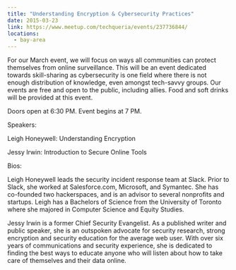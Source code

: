```yaml
---
title: "Understanding Encryption & Cybersecurity Practices"
date: 2015-03-23
link: https://www.meetup.com/techqueria/events/237736844/
locations:
  - bay-area
---
```


For our March event, we will focus on ways all communities can protect themselves from online surveillance. This will be an event dedicated towards skill-sharing as cybersecurity is one field where there is not enough distribution of knowledge, even amongst tech-savvy groups. Our events are free and open to the public, including allies. Food and soft drinks will be provided at this event.

Doors open at 6:30 PM. Event begins at 7 PM.

Speakers:

Leigh Honeywell: Understanding Encryption

Jessy Irwin: Introduction to Secure Online Tools

Bios:

Leigh Honeywell leads the security incident response team at Slack. Prior to Slack, she worked at Salesforce.com, Microsoft, and Symantec. She has co-founded two hackerspaces, and is an advisor to several nonprofits and startups. Leigh has a Bachelors of Science from the University of Toronto where she majored in Computer Science and Equity Studies.

Jessy Irwin is a former Chief Security Evangelist. As a published writer and public speaker, she is an outspoken advocate for security research, strong encryption and security education for the average web user. With over six years of communications and security experience, she is dedicated to finding the best ways to educate anyone who will listen about how to take care of themselves and their data online.
